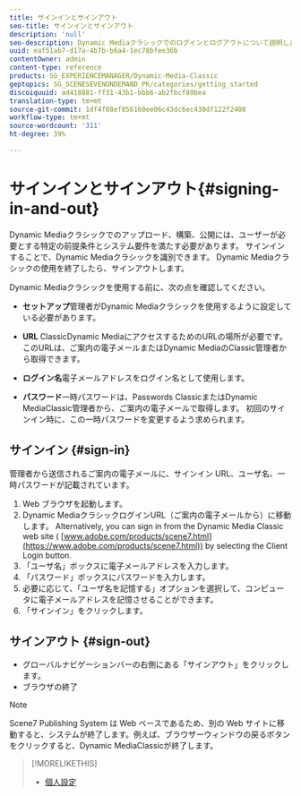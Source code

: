 ```yaml
---
title: サインインとサインアウト
seo-title: サインインとサインアウト
description: 'null'
seo-description: Dynamic Mediaクラシックでのログインとログアウトについて説明します
uuid: eaf51ab7-d17a-4b7b-b6a4-1ec78bfee36b
contentOwner: admin
content-type: reference
products: SG_EXPERIENCEMANAGER/Dynamic-Media-Classic
geptopics: SG_SCENESEVENONDEMAND_PK/categories/getting_started
discoiquuid: ad418881-ff31-43b1-bbb6-ab2fbcf89bea
translation-type: tm+mt
source-git-commit: 1df4f88ef856160ee06c43dc6ec430df122f2408
workflow-type: tm+mt
source-wordcount: '311'
ht-degree: 39%

---
```



<!-- UPDATE THIS TOPIC AFTER DECEMBER 31, 2020!!!!! -->

# サインインとサインアウト{#signing-in-and-out}

Dynamic Mediaクラシックでのアップロード、構築、公開には、ユーザーが必要とする特定の前提条件とシステム要件を満たす必要があります。 サインインすることで、Dynamic Mediaクラシックを識別できます。 Dynamic Mediaクラシックの使用を終了したら、サインアウトします。

Dynamic Mediaクラシックを使用する前に、次の点を確認してください。

* **セットアップ**&#x200B;管理者がDynamic Mediaクラシックを使用するように設定している必要があります。

* **URL** ClassicDynamic MediaにアクセスするためのURLの場所が必要です。 このURLは、ご案内の電子メールまたはDynamic MediaのClassic管理者から取得できます。

* **ログイン名**&#x200B;電子メールアドレスをログイン名として使用します。

* **パスワード**&#x200B;一時パスワードは、Passwords ClassicまたはDynamic MediaClassic管理者から、ご案内の電子メールで取得します。 初回のサインイン時に、この一時パスワードを変更するよう求められます。

## サインイン {#sign-in}

管理者から送信されるご案内の電子メールに、サインイン URL、ユーザ名、一時パスワードが記載されています。

1. Web ブラウザを起動します。
1. Dynamic MediaクラシックログインURL（ご案内の電子メールから）に移動します。 Alternatively, you can sign in from the Dynamic Media Classic web site ( [www.adobe.com/products/scene7.html](https://www.adobe.com/products/scene7.html)) by selecting the Client Login button.
1. 「ユーザ名」ボックスに電子メールアドレスを入力します。
1. 「パスワード」ボックスにパスワードを入力します。
1. 必要に応じて、「ユーザ名を記憶する」オプションを選択して、コンピュータに電子メールアドレスを記憶させることができます。
1. 「サインイン」をクリックします。

## サインアウト {#sign-out}

* グローバルナビゲーションバーの右側にある「サインアウト」をクリックします。
* ブラウザの終了

>[!NOTE]
>
>Scene7 Publishing System は Web ベースであるため、別の Web サイトに移動すると、システムが終了します。例えば、ブラウザーウィンドウの戻るボタンをクリックすると、Dynamic MediaClassicが終了します。

>[!MORELIKETHIS]
>
>* [個人設定](personal-setup.md#personal_setup)

